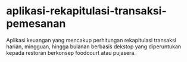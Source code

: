 # aplikasi-rekapitulasi-transaksi-pemesanan
Aplikasi keuangan yang mencakup perhitungan rekapitulasi transaksi harian, mingguan, hingga bulanan berbasis dekstop yang diperuntukan kepada restoran berkonsep foodcourt atau pujasera.

